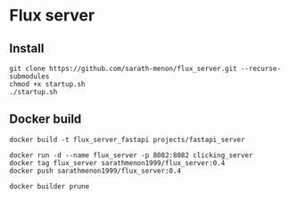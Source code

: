# Flux server

## Install
```
git clone https://github.com/sarath-menon/flux_server.git --recurse-submodules
chmod +x startup.sh 
./startup.sh
```

## Docker build

```
docker build -t flux_server_fastapi projects/fastapi_server
```

```
docker run -d --name flux_server -p 8082:8082 clicking_server
docker tag flux_server sarathmenon1999/flux_server:0.4
docker push sarathmenon1999/flux_server:0.4
```

```
docker builder prune
```